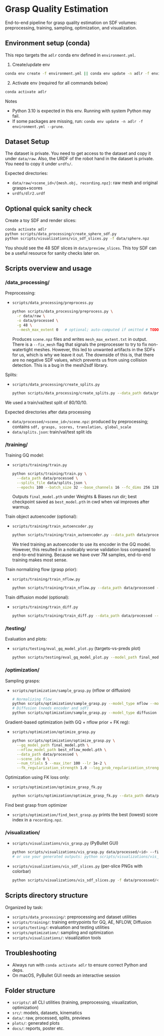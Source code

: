 # Grasp Quality Estimation

End-to-end pipeline for grasp quality estimation on SDF volumes: preprocessing, training, sampling, optimization, and visualization.

## Environment setup (conda)

This repo targets the `adlr` conda env defined in `environment.yml`.

1) Create/update env
```bash
conda env create -f environment.yml || conda env update -n adlr -f environment.yml --prune
```

2) Activate env (required for all commands below)
```bash
conda activate adlr
```

Notes
- Python 3.10 is expected in this env. Running with system Python may fail.
- If some packages are missing, run: `conda env update -n adlr -f environment.yml --prune`.

## Dataset Setup

The dataset is private. You need to get access to the dataset and copy it under `data/raw`. Also, the URDF of the robot hand in the dataset is private. You need to copy it under `urdfs/`.

Expected directories:
- `data/raw/<scene_id>/{mesh.obj, recording.npz}`: raw mesh and original grasps+scores
- `urdfs/dlr2.urdf`

## Optional quick sanity check

Create a toy SDF and render slices:
```bash
conda activate adlr
python scripts/data_processing/create_sphere_sdf.py
python scripts/visualizations/vis_sdf_slices.py -f data/sphere.npz
```

You should see the 48 SDF slices in `data/preview_slices`. This toy SDF can be a useful resource for sanity checks later on.

## Scripts overview and usage

### /data_processing/

Preprocessing:
- `scripts/data_processing/preprocess.py`
  ```bash
  python scripts/data_processing/preprocess.py \
    -r data/raw \
    -o data/processed \
    -g 48 \
    --mesh_max_extent 0   # optional; auto-computed if omitted # TODO Lucas: 0 correct?
  ```
  Produces `scene.npz` files and writes `mesh_max_extent.txt` in output. There is a `--fix_mesh` flag that signals the preprocesser to try to fix non-watertight meshes. However, this led to unwanted artifacts in the SDFs for us, which is why we leave it out. The downside of this is, that there are no negative SDF values, which prevents us from using collision detection. This is a bug in the mesh2sdf library.

Splits:
- `scripts/data_processing/create_splits.py`
  ```bash
  python scripts/data_processing/create_splits.py --data_path data/processed --train_ratio 0.8 --val_ratio 0.1 --output_path data/splits.json
  ```

We used a train/val/test split of 80/10/10.

Expected directories after data processing
- `data/processed/<scene_id>/scene.npz`: produced by preprocessing; contains `sdf, grasps, scores, translation, global_scale`
- `data/splits.json`: train/val/test split ids

### /training/

Training GQ model:
- `scripts/training/train.py`
  ```bash
  python scripts/training/train.py \
    --data_path data/processed \
    --splits_file data/splits.json \
    --epochs 100 --batch_size 32 --base_channels 16 --fc_dims 256 128 64
  ```
  Outputs `final_model.pth` under Weights & Biases run dir; best checkpoint saved as `best_model.pth` in cwd when val improves after warmup.

Train object autoencoder (optional):
- `scripts/training/train_autoencoder.py`
  ```bash
  python scripts/training/train_autoencoder.py --data_path data/processed --epochs 100
  ```

  We tried training an autoencoder to use its encoder in the GQ model. However, this resulted in a noticably worse validation loss compared to end-to-end training. Because we have over 7M samples, end-to-end training makes most sense.

Train normalizing flow (grasp prior):
- `scripts/training/train_nflow.py`
  ```bash
  python scripts/training/train_nflow.py --data_path data/processed --epochs 100
  ```

Train diffusion model (optional):
- `scripts/training/train_diff.py`
  ```bash
  python scripts/training/train_diff.py --data_path data/processed --epochs 500 --encoder_path checkpoints/object_encoder.pth
  ```

### /testing/ 

Evaluation and plots:
- `scripts/testing/eval_gq_model_plot.py` (targets-vs-preds plot)
  ```bash
  python scripts/testing/eval_gq_model_plot.py --model_path final_model.pth --split test --output plots/gq_ordering_final.png
  ```

### /optimization/

Sampling grasps:
- `scripts/optimization/sample_grasp.py` (nflow or diffusion)
  ```bash
  # Normalizing flow
  python scripts/optimization/sample_grasp.py --model_type nflow --model_path best_nflow_model.pth --num_samples 50 --output_path data/sampled --scene_name demo
  # Diffusion (needs encoder and sdf)
  python scripts/optimization/sample_grasp.py --model_type diffusion --model_path diffusion.pth --encoder_path checkpoints/object_encoder.pth --sdf_path data/processed/<id>/scene.npz
  ```

Gradient-based optimization (with GQ + nflow prior + FK reg):
- `scripts/optimization/optimize_grasp.py`
  ```bash
  python scripts/optimization/optimize_grasp.py \
    --gq_model_path final_model.pth \
    --nflow_model_path best_nflow_model.pth \
    --data_path data/processed \
    --scene_idx 0 \
    --num_trials 5 --max_iter 100 --lr 1e-2 \
    --fk_regularization_strength 1.0 --log_prob_regularization_strength 0.8
  ```

Optimization using FK loss only:
- `scripts/optimization/optimize_grasp_fk.py`
  ```bash
  python scripts/optimization/optimize_grasp_fk.py --data_path data/processed --scene_idx 0 --num_trials 5 --max_iter 100
  ```

Find best grasp from optimizer
- `scripts/optimization/find_best_grasp.py` prints the best (lowest) score index in a `recording.npz`.

### /visualization/
- `scripts/visualizations/vis_grasp.py` (PyBullet GUI)
  ```bash
  python scripts/visualizations/vis_grasp.py data/processed/<id> --filter highest
  # or use your generated outputs: python scripts/visualizations/vis_grasp.py data/output/<id>
  ```
- `scripts/visualizations/vis_sdf_slices.py` (per-slice PNGs with colorbar)
  ```bash
  python scripts/visualizations/vis_sdf_slices.py -f data/processed/<id>/scene.npz -o data/preview_slices/<id>
  ```

## Scripts directory structure

Organized by task:
- `scripts/data_processing/`: preprocessing and dataset utilities
- `scripts/training/`: training entrypoints for GQ, AE, NFLOW, Diffusion
- `scripts/testing/`: evaluation and testing utilities
- `scripts/optimization/`: sampling and optimization
- `scripts/visualizations/`: visualization tools

## Troubleshooting

- Always run with `conda activate adlr` to ensure correct Python and deps.
- On macOS, PyBullet GUI needs an interactive session

## Folder structure

- `scripts/`: all CLI utilities (training, preprocessing, visualization, optimization)
- `src/`: models, datasets, kinematics
- `data/`: raw, processed, splits, previews
- `plots/`: generated plots
- `docs/`: reports, poster etc.